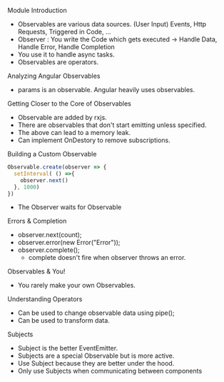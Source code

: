 Module Introduction
  - Observables are various data sources. (User Input) Events, Http Requests, Triggered in Code, ...
  - Observer : You write the Code which gets executed -> Handle Data, Handle Error, Handle Completion
  - You use it to handle async tasks.
  - Observables are operators.

Analyzing Angular Observables
  - params is an observable. Angular heavily uses observables.

Getting Closer to the Core of Observables
  - Observable are added by rxjs.
  - There are observables that don't start emitting unless specified.
  - The above can lead to a memory leak.
  - Can implement OnDestory to remove subscriptions.

Building a Custom Observable
  ```ts
  Observable.create(observer => {
    setInterval( () =>{
      observer.next()
    }, 1000)
  })
  ```
  - The Observer waits for Observable

Errors & Completion
  - observer.next(count);
  - observer.error(new Error("Error"));
  - observer.complete();
    - complete doesn't fire when observer throws an error.

Observables & You!
  - You rarely make your own Observables.

Understanding Operators
  - Can be used to change observable data using pipe();
  - Can be used to transform data.

Subjects
  - Subject is the better EventEmitter.
  - Subjects are a special Observable but is more active.
  - Use Subject because they are better under the hood.
  - Only use Subjects when communicating between components 
